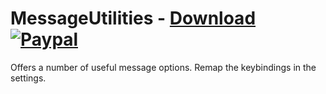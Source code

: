 # MessageUtilities - [Download](https://betterdiscord.net/ghdl?url=https://raw.githubusercontent.com/mwittrien/BetterDiscordAddons/master/Plugins/MessageUtilities/MessageUtilities.plugin.js) [![Paypal][paypal-badge]][paypal-link] 

[paypal-badge]: https://img.shields.io/badge/Paypal-Donate!-%2300457C.svg?logo=paypal&style=flat
[paypal-link]: https://paypal.me/MircoWittrien

Offers a number of useful message options. Remap the keybindings in the settings.
